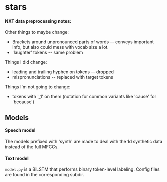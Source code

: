 # stars

#### NXT data preprocessing notes:

Other things to maybe change:
* Brackets around unpronounced parts of words -- conveys important info, but also could mess with vocab size a lot.
* 'laughter' tokens -- same problem

Things I did change:
* leading and trailing hyphen on tokens -- dropped
* mispronunciations -- replaced with target tokens

Things I'm not going to change:
* tokens with '_1' on them (notation for common variants like 'cause' for 'because')


## Models

#### Speech model 


The models prefixed with 'synth' are made to deal with the 1d synthetic data instead of the full MFCCs.

#### Text model

`model.py` is a BiLSTM that performs binary token-level labeling. Config files are found in the corresponding subdir.
